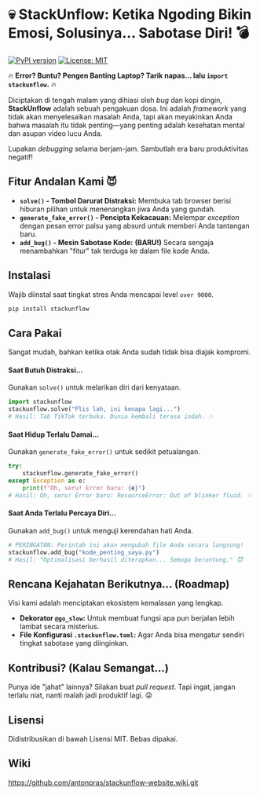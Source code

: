 # 💀 StackUnflow: Ketika Ngoding Bikin Emosi, Solusinya... Sabotase Diri! 💣

[![PyPI version](https://img.shields.io/pypi/v/stackunflow.svg)](https://pypi.org/project/stackunflow/)
[![License: MIT](https://img.shields.io/badge/License-MIT-yellow.svg)](https://opensource.org/licenses/MIT)

🔥 **Error? Buntu? Pengen Banting Laptop? Tarik napas... lalu `import stackunflow`.** 🔥

Diciptakan di tengah malam yang dihiasi oleh *bug* dan kopi dingin, **StackUnflow** adalah sebuah pengakuan dosa. Ini adalah *framework* yang tidak akan menyelesaikan masalah Anda, tapi akan meyakinkan Anda bahwa masalah itu tidak penting—yang penting adalah kesehatan mental dan asupan video lucu Anda.

Lupakan *debugging* selama berjam-jam. Sambutlah era baru produktivitas negatif!

## Fitur Andalan Kami 😈

* **`solve()` - Tombol Darurat Distraksi:** Membuka tab browser berisi hiburan pilihan untuk menenangkan jiwa Anda yang gundah.
* **`generate_fake_error()` - Pencipta Kekacauan:** Melempar *exception* dengan pesan error palsu yang absurd untuk memberi Anda tantangan baru.
* **`add_bug()` - Mesin Sabotase Kode:** **(BARU!)** Secara sengaja menambahkan "fitur" tak terduga ke dalam file kode Anda.

## Instalasi

Wajib diinstal saat tingkat stres Anda mencapai level `over 9000`.

```bash
pip install stackunflow
```

## Cara Pakai

Sangat mudah, bahkan ketika otak Anda sudah tidak bisa diajak kompromi.

#### **Saat Butuh Distraksi...**

Gunakan `solve()` untuk melarikan diri dari kenyataan.

```python
import stackunflow
stackunflow.solve("Plis lah, ini kenapa lagi...")
# Hasil: Tab TikTok terbuka. Dunia kembali terasa indah. ✨
```

#### **Saat Hidup Terlalu Damai...**

Gunakan `generate_fake_error()` untuk sedikit petualangan.

```python
try:
    stackunflow.generate_fake_error()
except Exception as e:
    print(f"Oh, seru! Error baru: {e}")
# Hasil: Oh, seru! Error baru: ResourceError: Out of blinker fluid. 💥
```

#### **Saat Anda Terlalu Percaya Diri...**

Gunakan `add_bug()` untuk menguji kerendahan hati Anda.

```python
# PERINGATAN: Perintah ini akan mengubah file Anda secara langsung!
stackunflow.add_bug("kode_penting_saya.py")
# Hasil: "Optimalisasi berhasil diterapkan... Semoga beruntung." 😈
```

## Rencana Kejahatan Berikutnya... (Roadmap)

Visi kami adalah menciptakan ekosistem kemalasan yang lengkap.
* **Dekorator `@go_slow`:** Untuk membuat fungsi apa pun berjalan lebih lambat secara misterius.
* **File Konfigurasi `.stackunflow.toml`:** Agar Anda bisa mengatur sendiri tingkat sabotase yang diinginkan.

## Kontribusi? (Kalau Semangat...)

Punya ide "jahat" lainnya? Silakan buat *pull request*. Tapi ingat, jangan terlalu niat, nanti malah jadi produktif lagi. 😜

## Lisensi

Didistribusikan di bawah Lisensi MIT. Bebas dipakai.

## Wiki
https://github.com/antonpras/stackunflow-website.wiki.git
